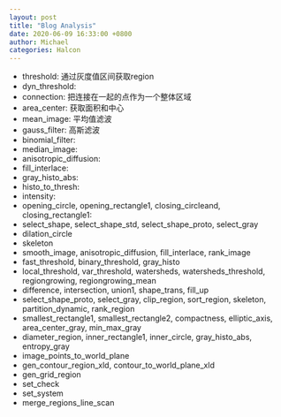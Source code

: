 ```yaml
---
layout: post
title: "Blog Analysis"
date: 2020-06-09 16:33:00 +0800
author: Michael
categories: Halcon
---
```


- threshold: 通过灰度值区间获取region
- dyn_threshold: 
- connection: 把连接在一起的点作为一个整体区域
- area_center: 获取面积和中心
- mean_image: 平均值滤波
- gauss_filter: 高斯滤波
- binomial_filter: 
- median_image: 
- anisotropic_diffusion:
- fill_interlace: 
- gray_histo_abs: 
- histo_to_thresh: 
- intensity: 
- opening_circle, opening_rectangle1, closing_circleand, closing_rectangle1: 
- select_shape, select_shape_std, select_shape_proto, select_gray
- dilation_circle
- skeleton
- smooth_image, anisotropic_diffusion, fill_interlace, rank_image
- fast_threshold, binary_threshold, gray_histo
- local_threshold, var_threshold, watersheds, watersheds_threshold, regiongrowing, regiongrowing_mean
- difference, intersection, union1, shape_trans, fill_up
- select_shape_proto, select_gray, clip_region, sort_region, skeleton, partition_dynamic, rank_region
- smallest_rectangle1, smallest_rectangle2, compactness, elliptic_axis, area_center_gray, min_max_gray
- diameter_region, inner_rectangle1, inner_circle, gray_histo_abs, entropy_gray
- image_points_to_world_plane
- gen_contour_region_xld, contour_to_world_plane_xld
- gen_grid_region
- set_check
- set_system
- merge_regions_line_scan
